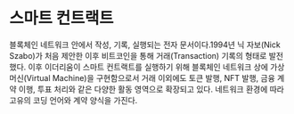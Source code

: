 # 스마트 컨트랙트

블록체인 네트워크 안에서 작성, 기록, 실행되는 전자 문서이다.1994년 닉 자보(Nick Szabo)가 처음 제안한 이후 비트코인을 통해 거래(Transaction) 기록의 형태로 발전했다. 이후 이더리움이 스마트 컨트랙트를 실행하기 위해 블록체인 네트워크 상에 가상 머신(Virtual Machine)을 구현함으로서 거래 이외에도 토큰 발행, NFT 발행, 금융 계약 이행, 투표 처리와 같은 다양한 활동 영역으로 확장되고 있다. 네트워크 환경에 따라 고유의 코딩 언어와 계약 양식을 가진다.
